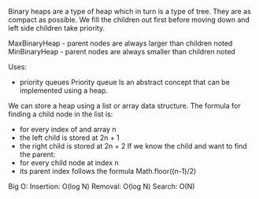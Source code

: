 Binary heaps are a type of heap which in turn is a type of tree. They are as compact as possible. We fill the children out first before moving down and left side children take priority.

MaxBinaryHeap - parent nodes are always larger than children noted
MinBinaryHeap - parent nodes are always smaller than children noted

Uses:
- priority queues
Priority queue
Is an abstract concept that can be implemented using a heap.

We can store a heap using a list or array data structure. 
The formula for finding a child node in the list is:
- for every index of and array n
- the left child is stored at 2n + 1
- the right child is stored at 2n + 2
If we know the child and want to find the parent:
- for every child node at index n
- its parent index follows the formula Math.floor((n-1)/2)

Big O:
Insertion: O(log N)
Removal: O(log N)
Search: O(N)

